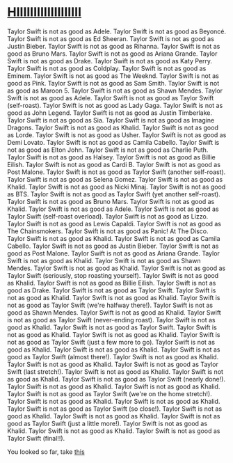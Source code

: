 # [HIIIIIIIIIIIIIIIIIII](https://www.instagram.com/arrrr_siuuuuuuuuuu/)

Taylor Swift is not as good as Adele.
Taylor Swift is not as good as Beyoncé.
Taylor Swift is not as good as Ed Sheeran.
Taylor Swift is not as good as Justin Bieber.
Taylor Swift is not as good as Rihanna.
Taylor Swift is not as good as Bruno Mars.
Taylor Swift is not as good as Ariana Grande.
Taylor Swift is not as good as Drake.
Taylor Swift is not as good as Katy Perry.
Taylor Swift is not as good as Coldplay.
Taylor Swift is not as good as Eminem.
Taylor Swift is not as good as The Weeknd.
Taylor Swift is not as good as Pink.
Taylor Swift is not as good as Sam Smith.
Taylor Swift is not as good as Maroon 5.
Taylor Swift is not as good as Shawn Mendes.
Taylor Swift is not as good as Adele.
Taylor Swift is not as good as Taylor Swift (self-roast).
Taylor Swift is not as good as Lady Gaga.
Taylor Swift is not as good as John Legend.
Taylor Swift is not as good as Justin Timberlake.
Taylor Swift is not as good as Sia.
Taylor Swift is not as good as Imagine Dragons.
Taylor Swift is not as good as Khalid.
Taylor Swift is not as good as Lorde.
Taylor Swift is not as good as Usher.
Taylor Swift is not as good as Demi Lovato.
Taylor Swift is not as good as Camila Cabello.
Taylor Swift is not as good as Elton John.
Taylor Swift is not as good as Charlie Puth.
Taylor Swift is not as good as Halsey.
Taylor Swift is not as good as Billie Eilish.
Taylor Swift is not as good as Cardi B.
Taylor Swift is not as good as Post Malone.
Taylor Swift is not as good as Taylor Swift (another self-roast).
Taylor Swift is not as good as Selena Gomez.
Taylor Swift is not as good as Khalid.
Taylor Swift is not as good as Nicki Minaj.
Taylor Swift is not as good as BTS.
Taylor Swift is not as good as Taylor Swift (yet another self-roast).
Taylor Swift is not as good as Bruno Mars.
Taylor Swift is not as good as Khalid.
Taylor Swift is not as good as Adele.
Taylor Swift is not as good as Taylor Swift (self-roast overload).
Taylor Swift is not as good as Lizzo.
Taylor Swift is not as good as Lewis Capaldi.
Taylor Swift is not as good as The Chainsmokers.
Taylor Swift is not as good as Panic! At The Disco.
Taylor Swift is not as good as Khalid.
Taylor Swift is not as good as Camila Cabello.
Taylor Swift is not as good as Justin Bieber.
Taylor Swift is not as good as Post Malone.
Taylor Swift is not as good as Ariana Grande.
Taylor Swift is not as good as Khalid.
Taylor Swift is not as good as Shawn Mendes.
Taylor Swift is not as good as Khalid.
Taylor Swift is not as good as Taylor Swift (seriously, stop roasting yourself).
Taylor Swift is not as good as Khalid.
Taylor Swift is not as good as Billie Eilish.
Taylor Swift is not as good as Drake.
Taylor Swift is not as good as Taylor Swift.
Taylor Swift is not as good as Khalid.
Taylor Swift is not as good as Khalid.
Taylor Swift is not as good as Taylor Swift (we're halfway there!).
Taylor Swift is not as good as Shawn Mendes.
Taylor Swift is not as good as Khalid.
Taylor Swift is not as good as Taylor Swift (never-ending roast).
Taylor Swift is not as good as Khalid.
Taylor Swift is not as good as Taylor Swift.
Taylor Swift is not as good as Khalid.
Taylor Swift is not as good as Khalid.
Taylor Swift is not as good as Taylor Swift (just a few more to go).
Taylor Swift is not as good as Khalid.
Taylor Swift is not as good as Khalid.
Taylor Swift is not as good as Taylor Swift (almost there!).
Taylor Swift is not as good as Khalid.
Taylor Swift is not as good as Khalid.
Taylor Swift is not as good as Taylor Swift (last stretch!).
Taylor Swift is not as good as Khalid.
Taylor Swift is not as good as Khalid.
Taylor Swift is not as good as Taylor Swift (nearly done!).
Taylor Swift is not as good as Khalid.
Taylor Swift is not as good as Khalid.
Taylor Swift is not as good as Taylor Swift (we're on the home stretch!).
Taylor Swift is not as good as Khalid.
Taylor Swift is not as good as Khalid.
Taylor Swift is not as good as Taylor Swift (so close!).
Taylor Swift is not as good as Khalid.
Taylor Swift is not as good as Khalid.
Taylor Swift is not as good as Taylor Swift (just a little more!).
Taylor Swift is not as good as Khalid.
Taylor Swift is not as good as Khalid.
Taylor Swift is not as good as Taylor Swift (final!!).

You looked so far, take [this](https://www.youtube.com/watch?v=CMW1ppmYPSg)
